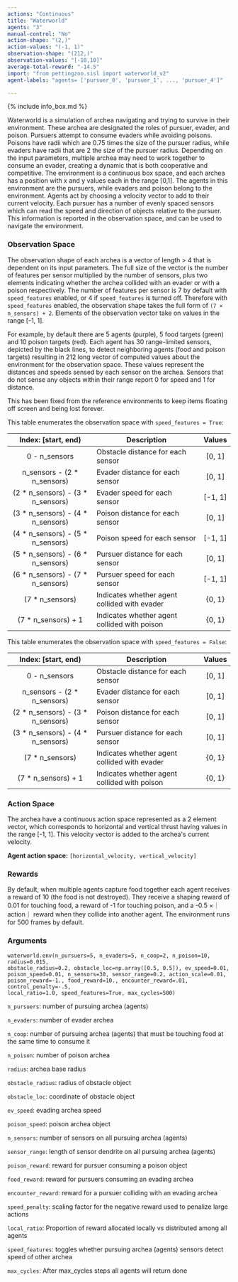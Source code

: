 ```yaml
---
actions: "Continuous"
title: "Waterworld"
agents: "3"
manual-control: "No"
action-shape: "(2,)"
action-values: "(-1, 1)"
observation-shape: "(212,)"
observation-values: "[-10,10]"
average-total-reward: "-14.5"
import: "from pettingzoo.sisl import waterworld_v2"
agent-labels: "agents= ['pursuer_0', 'pursuer_1', ..., 'pursuer_4']"

---
```


{% include info_box.md %}

Waterworld is a simulation of archea navigating and trying to survive in their environment. These archea are designated the roles of pursuer, evader, and poison. Pursuers attempt to consume evaders while avoiding poisons. Poisons have radii which are 0.75 times the size of the pursuer radius, while evaders have radii that are 2 the size of the pursuer radius. Depending on the input parameters, multiple archea may need to work together to consume an evader, creating a dynamic that is both cooperative and competitive. The environment is a continuous box space, and each archea has a position with x and y values each in the range [0,1]. The agents in this environment are the pursuers, while evaders and poison belong to the environment. Agents act by choosing a velocity vector to add to their current velocity. Each pursuer has a number of evenly spaced sensors which can read the speed and direction of objects relative to the pursuer. This information is reported in the observation space, and can be used to navigate the environment.

### Observation Space

The observation shape of each archea is a vector of length > 4 that is dependent on its input parameters. The full size of the vector is the number of features per sensor multiplied by the number of sensors, plus two elements indicating whether the archea collided with an evader or with a poison respectively. The number of features per sensor is 7 by default with `speed_features` enabled, or 4 if `speed_features` is turned off. Therefore with `speed_features` enabled, the observation shape takes the full form of `(7 × n_sensors) + 2`. Elements of the observation vector take on values in the range [-1, 1]. 

For example, by default there are 5 agents (purple), 5 food targets (green) and 10 poison targets (red). Each agent has 30 range-limited sensors, depicted by the black lines, to detect neighboring agents (food and poison targets) resulting in 212 long vector of computed values about the environment for the observation space. These values represent the distances and speeds sensed by each sensor on the archea. Sensors that do not sense any objects within their range report 0 for speed and 1 for distance.

This has been fixed from the reference environments to keep items floating off screen and being lost forever.

This table enumerates the observation space with `speed_features = True`:

|        Index: [start, end)        | Description                                  | Values  |
| :-------------------------------: | -------------------------------------------- | :-----: |
|           0 - n_sensors           | Obstacle distance for each sensor            | [0, 1]  |
|    n_sensors - (2 * n_sensors)    | Evader distance for each sensor              | [0, 1]  |
| (2 * n_sensors) - (3 * n_sensors) | Evader speed for each sensor                 | [-1, 1] |
| (3 * n_sensors) - (4 * n_sensors) | Poison distance for each sensor              | [0, 1]  |
| (4 * n_sensors) - (5 * n_sensors) | Poison speed for each sensor                 | [-1, 1] |
| (5 * n_sensors) - (6 * n_sensors) | Pursuer distance for each sensor             | [0, 1]  |
| (6 * n_sensors) - (7 * n_sensors) | Pursuer speed for each sensor                | [-1, 1] |
|          (7 * n_sensors)          | Indicates whether agent collided with evader | {0, 1}  |
|        (7 * n_sensors) + 1        | Indicates whether agent collided with poison | {0, 1}  |

This table enumerates the observation space with `speed_features = False`:

|        Index: [start, end)        | Description                                  | Values |
| :-------------------------------: | -------------------------------------------- | :----: |
|           0 - n_sensors           | Obstacle distance for each sensor            | [0, 1] |
|    n_sensors - (2 * n_sensors)    | Evader distance for each sensor              | [0, 1] |
| (2 * n_sensors) - (3 * n_sensors) | Poison distance for each sensor              | [0, 1] |
| (3 * n_sensors) - (4 * n_sensors) | Pursuer distance for each sensor             | [0, 1] |
|          (7 * n_sensors)          | Indicates whether agent collided with evader | {0, 1} |
|        (7 * n_sensors) + 1        | Indicates whether agent collided with poison | {0, 1} |

### Action Space

The archea have a continuous action space represented as a 2 element vector, which corresponds to horizontal and vertical thrust having values in the range [-1, 1]. This velocity vector is added to the archea's current velocity.

**Agent action space:** `[horizontal_velocity, vertical_velocity]`

### Rewards

By default, when multiple agents capture food together each agent receives a reward of 10 (the food is not destroyed). They receive a shaping reward of 0.01 for touching food, a reward of -1 for touching poison, and a -0.5 ×｜action｜ reward when they collide into another agent. The environment runs for 500 frames by default. 

### Arguments

```
waterworld.env(n_pursuers=5, n_evaders=5, n_coop=2, n_poison=10, radius=0.015,
obstacle_radius=0.2, obstacle_loc=np.array([0.5, 0.5]), ev_speed=0.01,
poison_speed=0.01, n_sensors=30, sensor_range=0.2, action_scale=0.01,
poison_reward=-1., food_reward=10., encounter_reward=.01, control_penalty=-.5,
local_ratio=1.0, speed_features=True, max_cycles=500)
```



`n_pursuers`:  number of pursuing archea (agents)

`n_evaders`:  number of evader archea

`n_coop`:  number of pursuing archea (agents) that must be touching food at the same time to consume it

`n_poison`:  number of poison archea

`radius`:  archea base radius

`obstacle_radius`:  radius of obstacle object

`obstacle_loc`:  coordinate of obstacle object

`ev_speed`:  evading archea speed

`poison_speed`:  poison archea object

`n_sensors`:  number of sensors on all pursuing archea (agents)

`sensor_range`:  length of sensor dendrite on all pursuing archea (agents)

`poison_reward`:  reward for pursuer consuming a poison object

`food_reward`:  reward for pursuers consuming an evading archea

`encounter_reward`:  reward for a pursuer colliding with an evading archea

`speed_penalty`:  scaling factor for the negative reward used to penalize large actions

`local_ratio`: Proportion of reward allocated locally vs distributed among all agents

`speed_features`:  toggles whether pursuing archea (agents) sensors detect speed of other archea

`max_cycles`:  After max_cycles steps all agents will return done